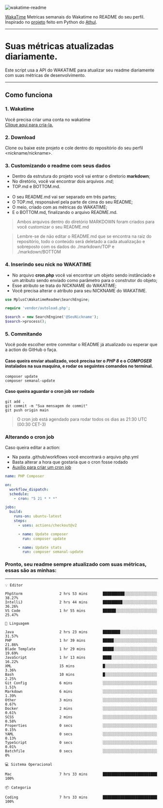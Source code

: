 ![wakatime-readme](https://socialify.git.ci/bymatheus/wakatime-readme/image?description=1&descriptionEditable=M%C3%A9tricas%20semanais%20do%20Wakatime%20no%20seu%20README%20de%20perfil.&font=KoHo&forks=1&language=1&owner=1&pattern=Signal&stargazers=1&theme=Dark)

[WakaTime](https://wakatime.com) Metricas semanais do Wakatime no README do seu perfil. <br>
Inspirado no [projeto](https://github.com/athul/waka-readme) feito em Python do [Athul](https://github.com/athul).
___

# Suas métricas atualizadas diariamente.
Este script usa a API do WAKATIME para atualizar seu readme diariamente com suas métricas de desenvolvimento.

___

## Como funciona

### 1. Wakatime
Você precisa criar uma conta no wakatime <br>
[Clique aqui para cria-la.](https://wakatime.com) 

### 2. Download
Clone ou baixe este projeto e cole dentro do repositório do seu perfil <nickname/nickname>.

### 3. Customizando o readme com seus dados
- Dentro da estrutura do projeto você vai entrar o diretorio **markdown**;  
- No diretório, você vai encontrar dois arquivos *.md*;
- TOP.md e BOTTOM.md.
<br><br>
- O seu README.md vai ser separado em três partes; 
- O TOP.md, responsável pela parte de cima do seu README;
- O meio, criado com as métricas do WAKATIME;
- E o BOTTOM.md, finalizando o arquivo README.md.<br>

> Ambos arquivos dentro do diretório MARKDOWN foram criados para você customizar o seu README.md

> Lembre-se de não editar o README.md que se encontra na raiz do repositório, todo o conteúdo será deletado a cada atualização e sobreposto com os dados do ./markdown/TOP e ./markdown/BOTTOM

### 4. Inserindo seu nick no WAKATIME
- No arquivo **cron.php** você vai encontrar um objeto sendo instânciado e um atributo sendo enviado como parâmetro para o construtor do objeto;
- Esse atributo se trata do NICKNAME do WAKATIME;
- Você precisa alterar o atributo para seu NICKNAME do WAKATIME.

```php
use MplusC\WakatimeReadme\SearchEngine;

require 'vendor/autoload.php';

$search = new SearchEngine('@SeuNickname');
$search->process();
```

### 5. Commitando
Você pode escolher entre commitar o README já atualizado ou esperar que a action do GitHub o faça. <br>

#### Caso queira enviar atualizado, você precisa ter o *PHP 8* e o *COMPOSER* instalados na sua maquina, e rodar os seguintes comandos no terminal.
```composer
composer update
composer semanal-update 
```

#### Caso queira aguardar o cron job ser rodado 
```git 
git add .
git commit -m "Sua mensagem de commit"
git push origin main
```

>O cron job está agendado para rodar todos os dias as 21:30 UTC (00:30 CET-3) 

### Alterando o cron job
Caso queira editar a action:

- Na pasta .github/workflows você encontrará o arquivo php.yml
- Basta alterar a hora que gostaria que o cron fosse rodado
- [Auxilio para criar um cron job](https://crontab.guru)

```yml
name: PHP Composer

on:
  workflow_dispatch:
  schedule:
    - cron: "5 21 * * *"

jobs:
  build:
    runs-on: ubuntu-latest
    steps:
      - uses: actions/checkout@v2

      - name: Update composer
        run: composer update

      - name: Update stats
        run: composer semanal-update
```

### Pronto, seu readme sempre atualizado com suas métricas, essas são as minhas:

___
```text
💡 Editor

PhpStorm                 2 hrs 53 mins       ██████████░░░░░░░░░░░░░░░     38.27%
IntelliJ                 2 hrs 44 mins       █████████░░░░░░░░░░░░░░░░     36.26%
VS Code                  1 hr 55 mins        ██████░░░░░░░░░░░░░░░░░░░     25.47%
```
```text
💬 Linguagem

Java                     2 hrs 23 mins       ████████░░░░░░░░░░░░░░░░░     31.57%
PHP                      1 hr 39 mins        █████░░░░░░░░░░░░░░░░░░░░     21.86%
Blade Template           1 hr 29 mins        █████░░░░░░░░░░░░░░░░░░░░     19.69%
JavaScript               1 hr 13 mins        ████░░░░░░░░░░░░░░░░░░░░░     16.22%
XML                      15 mins             █░░░░░░░░░░░░░░░░░░░░░░░░      3.36%
Bash                     10 mins             █░░░░░░░░░░░░░░░░░░░░░░░░      2.25%
Git Config               6 mins              ░░░░░░░░░░░░░░░░░░░░░░░░░      1.51%
Markdown                 6 mins              ░░░░░░░░░░░░░░░░░░░░░░░░░      1.39%
Other                    3 mins              ░░░░░░░░░░░░░░░░░░░░░░░░░      0.67%
Docker                   2 mins              ░░░░░░░░░░░░░░░░░░░░░░░░░      0.61%
SCSS                     2 mins              ░░░░░░░░░░░░░░░░░░░░░░░░░      0.58%
Properties               0 secs              ░░░░░░░░░░░░░░░░░░░░░░░░░      0.15%
YAML                     0 secs              ░░░░░░░░░░░░░░░░░░░░░░░░░      0.13%
TypeScript               0 secs              ░░░░░░░░░░░░░░░░░░░░░░░░░      0.01%
Batchfile                0 secs              ░░░░░░░░░░░░░░░░░░░░░░░░░         0%
```
```text
💻 Sistema Operacional

Mac                      7 hrs 33 mins       █████████████████████████       100%
```
```text
📦 Categoria

Coding                   7 hrs 33 mins       █████████████████████████       100%
```
